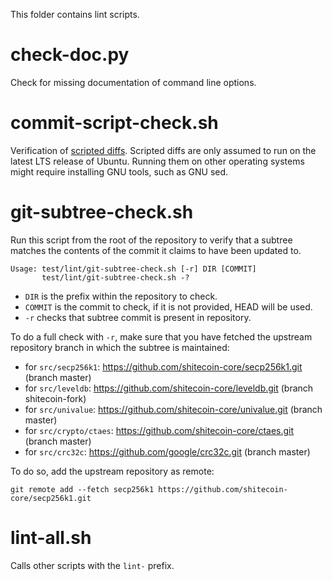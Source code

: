 This folder contains lint scripts.

check-doc.py
============
Check for missing documentation of command line options.

commit-script-check.sh
======================
Verification of [scripted diffs](/doc/developer-notes.md#scripted-diffs).
Scripted diffs are only assumed to run on the latest LTS release of Ubuntu. Running them on other operating systems
might require installing GNU tools, such as GNU sed.

git-subtree-check.sh
====================
Run this script from the root of the repository to verify that a subtree matches the contents of
the commit it claims to have been updated to.

```
Usage: test/lint/git-subtree-check.sh [-r] DIR [COMMIT]
       test/lint/git-subtree-check.sh -?
```

- `DIR` is the prefix within the repository to check.
- `COMMIT` is the commit to check, if it is not provided, HEAD will be used.
- `-r` checks that subtree commit is present in repository.

To do a full check with `-r`, make sure that you have fetched the upstream repository branch in which the subtree is
maintained:
* for `src/secp256k1`: https://github.com/shitecoin-core/secp256k1.git (branch master)
* for `src/leveldb`: https://github.com/shitecoin-core/leveldb.git (branch shitecoin-fork)
* for `src/univalue`: https://github.com/shitecoin-core/univalue.git (branch master)
* for `src/crypto/ctaes`: https://github.com/shitecoin-core/ctaes.git (branch master)
* for `src/crc32c`: https://github.com/google/crc32c.git (branch master)

To do so, add the upstream repository as remote:

```
git remote add --fetch secp256k1 https://github.com/shitecoin-core/secp256k1.git
```

lint-all.sh
===========
Calls other scripts with the `lint-` prefix.
